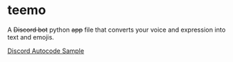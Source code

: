 # teemo
A ~~Discord bot~~ python ~~app~~ file that converts your voice and expression into text and emojis. 

[Discord Autocode Sample](https://autocode.com/app/discord/basic-discord-example/)

